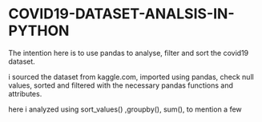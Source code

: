 # COVID19-DATASET-ANALSIS-IN-PYTHON
The intention here is to use pandas to analyse, filter and sort the covid19 dataset.

i sourced the dataset from kaggle.com, imported using pandas, check null values, sorted and filtered with the necessary pandas functions and attributes.

here i analyzed using  sort_values() ,groupby(), sum(), to mention a few
